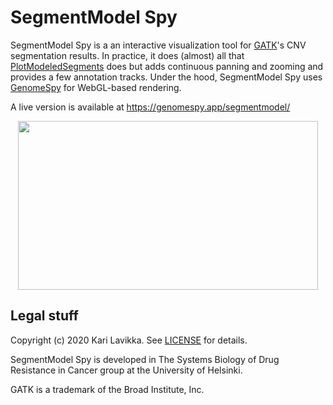 # SegmentModel Spy

SegmentModel Spy is a an interactive visualization tool for
[GATK](https://gatk.broadinstitute.org/)'s CNV segmentation results. In
practice, it does (almost) all that
[PlotModeledSegments](https://gatk.broadinstitute.org/hc/en-us/articles/360037593891-PlotModeledSegments)
does but adds continuous panning and zooming and provides a few annotation tracks.
Under the hood, SegmentModel Spy uses
[GenomeSpy](https://github.com/tuner/genome-spy) for WebGL-based rendering.

A live version is available at https://genomespy.app/segmentmodel/

<p align="center">
  <img width="480" height="270" src="docs/video.gif" />
</p>

## Legal stuff

Copyright (c) 2020 Kari Lavikka. See [LICENSE](LICENSE) for details.

SegmentModel Spy is developed in The Systems Biology of Drug Resistance in
Cancer group at the University of Helsinki.

GATK is a trademark of the Broad Institute, Inc.
